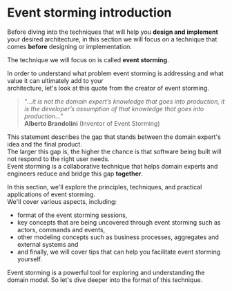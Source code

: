 # Event storming introduction

Before diving into the techniques that will help you **design and implement** your desired architecture,
in this section we will focus on a technique that comes **before** designing or implementation.

The technique we will focus on is called **event storming**.

In order to understand what problem event storming is addressing and what value it can ultimately add to your  
architecture, let's look at this quote from the creator of event storming.

> "_...it is not the domain expert’s knowledge that goes into production, it is the developer’s assumption of that
> knowledge that goes into production..._"  
> **Alberto Brandolini** (Inventor of Event Storming)

This statement describes the gap that stands between the domain expert's idea and the final product.  
The larger this gap is, the higher the chance is that software being built will not respond to the right user needs.  
Event storming is a collaborative technique that helps domain experts and engineers reduce and bridge this gap
**together**.

In this section, we'll explore the principles, techniques, and practical applications of event storming.  
We'll cover various aspects, including:

* format of the event storming sessions,
* key concepts that are being uncovered through event storming such as actors, commands and events,
* other modeling concepts such as business processes, aggregates and external systems and
* and finally, we will cover tips that can help you facilitate event storming yourself.

Event storming is a powerful tool for exploring and understanding the domain model.
So let's dive deeper into the format of this technique.